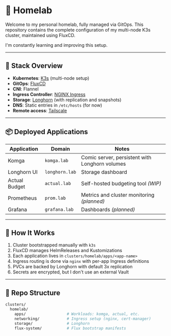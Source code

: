 # 🏡 Homelab

Welcome to my personal homelab, fully managed via GitOps.
This repository contains the complete configuration of my multi-node K3s cluster, maintained using FluxCD.

I'm constantly learning and improving this setup.

---

## 🧱 Stack Overview

- **Kubernetes**: [K3s](https://k3s.io) (multi-node setup)
- **GitOps**: [FluxCD](https://fluxcd.io)
- **CNI**: Flannel
- **Ingress Controller**: [NGINX Ingress](https://kubernetes.github.io/ingress-nginx/)
- **Storage**: [Longhorn](https://longhorn.io) (with replication and snapshots)
- **DNS**: Static entries in `/etc/hosts` (for now)
- **Remote access**: [Tailscale](https://tailscale.com)

---

## 📦 Deployed Applications

| Application     | Domain            | Notes                                 |
|-----------------|-------------------|---------------------------------------|
| Komga           | `komga.lab`       | Comic server, persistent with Longhorn volumes |
| Longhorn UI     | `longhorn.lab`    | Storage dashboard                     |
| Actual Budget   | `actual.lab`      | Self-hosted budgeting tool *(WIP)*    |
| Prometheus      | `prom.lab`        | Metrics and cluster monitoring *(planned)* |
| Grafana         | `grafana.lab`     | Dashboards *(planned)*                |


---
## 🚀 How It Works

1. Cluster bootstrapped manually with `k3s`
2. FluxCD manages HelmReleases and Kustomizations
3. Each application lives in `clusters/homelab/apps/<app-name>`
4. Ingress routing is done via `nginx` with per-app Ingress definitions
5. PVCs are backed by Longhorn with default 3x replication
6. Secrets are encrypted, but I don't use an external Vault

---
## 📁 Repo Structure

```bash
clusters/
  homelab/
    apps/                  # Workloads: komga, actual, etc.
    networking/            # Ingress setup (nginx, cert-manager)
    storage/               # Longhorn
    flux-system/           # Flux bootstrap manifests
````

